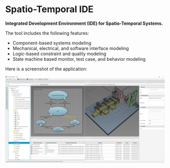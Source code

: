 # Spatio-Temporal IDE

**Integrated Development Environment (IDE) for Spatio-Temporal Systems.**

The tool includes the following features:

* Component-based systems modeling
* Mechanical, electrical, and software interface modeling
* Logic-based constraint and quality modeling
* State machine based monitor, test case, and behavior modeling

Here is a screenshot of the application:

![](./screenshot.png)